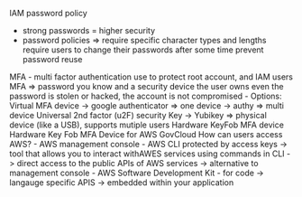 IAM password policy
  - strong passwords = higher security 
  - password policies => 
    require specific character types and lengths 
    require users to change their passwords after some time 
    prevent password reuse
    
  MFA 
    - multi factor authentication
      use to protect root account, and IAM users 
      MFA => password you know and a security device the user owns 
      even the password is stolen or hacked, the account is not compromised
    - Options:
      Virtual MFA device
        -> google authenticator => one device 
        -> authy => multi device 
      Universal 2nd factor (u2F) security Key
        -> Yubikey => physical device (like a USB), supports mutiple users 
      Hardware KeyFob MFA device
      Hardware Key Fob MFA Device for AWS GovCloud
  How can users access AWS?
    - AWS management console
    - AWS CLI protected by access keys 
      -> tool that allows you to interact withAWES services using commands in CLI
      -> direct access to the public APIs of AWS services
      -> alternative to management console
    - AWS Software Development Kit - for code 
      -> langauge specific APIS 
      -> embedded within your application

